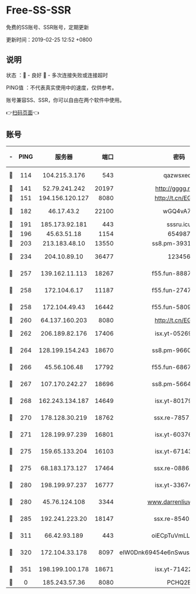 # Free-SS-SSR

免费的SS账号、SSR账号，定期更新

更新时间：2019-02-25 12:52 +0800

## 说明

状态     ：🙂 - 良好 🙁 - 多次连接失败或连接超时

PING值   ：不代表真实使用中的速度，仅供参考。

账号兼容SS、SSR，你可以自由在两个软件中使用。

👉[扫码页面](https://liesauer.github.io/free-ss-ssr.github.io/)👈

## 账号

|-|PING|服务器|端口|密码|加密方式|区域|
|:----:|:----:|:-----:|-----:|:----:|:----:|:----:|
|🙂|114|104.215.3.176|543|qazwsxedc|aes-256-gcm|JP|
|🙂|141|52.79.241.242|20197|http://gggg.rocks|chacha20|KR|
|🙂|151|194.156.120.127|8080|http://t.cn/EGJIyrl|rc4-md5|RU|
|🙂|182|46.17.43.2|22100|wGQ4vA7D|aes-256-gcm|RU|
|🙂|191|185.173.92.181|443|sssru.icu|rc4-md5|RU|
|🙂|196|45.63.51.18|1154|654987|chacha20|US|
|🙂|203|213.183.48.10|13550|ss8.pm-39311595|rc4-md5|RU|
|🙂|234|204.10.89.10|36477|123456|aes-256-cfb|US|
|🙂|257|139.162.11.113|18267|f55.fun-88872573|aes-256-cfb|SG|
|🙂|258|172.104.6.17|11187|f55.fun-27472862|aes-256-cfb|US|
|🙂|258|172.104.49.43|16442|f55.fun-58099071|aes-256-cfb|SG|
|🙂|260|64.137.160.203|8080|http://t.cn/EGJIyrl|rc4-md5|CA|
|🙂|262|206.189.82.176|17406|isx.yt-05269215|aes-256-cfb|SG|
|🙂|264|128.199.154.243|18670|ss8.pm-96603281|aes-256-cfb|SG|
|🙂|266|45.56.106.48|17792|f55.fun-68673895|aes-256-cfb|US|
|🙂|267|107.170.242.27|18696|ss8.pm-56642148|aes-256-cfb|US|
|🙂|268|162.243.134.187|14649|isx.yt-80179113|aes-256-cfb|US|
|🙂|270|178.128.30.219|18762|ssx.re-78571634|aes-256-cfb|SG|
|🙂|271|128.199.97.239|16801|isx.yt-60376368|aes-256-cfb|SG|
|🙂|275|159.65.133.204|16103|isx.yt-67143205|aes-256-cfb|SG|
|🙂|275|68.183.173.127|17464|ssx.re-08861248|aes-256-cfb|US|
|🙂|280|198.199.97.237|16777|isx.yt-33674118|aes-256-cfb|US|
|🙂|280|45.76.124.108|3344|www.darrenliuwei.com|aes-256-cfb|AU|
|🙂|285|192.241.223.20|18147|ssx.re-85401469|aes-256-cfb|US|
|🙂|311|66.42.93.189|443|oiECpTuVmLLxk4Ts|aes-256-cfb|US|
|🙂|320|172.104.33.178|8097|eIW0Dnk69454e6nSwuspv9DmS201tQ0D|aes-256-cfb|SG|
|🙂|351|198.199.100.178|18671|isx.yt-71422331|aes-256-cfb|US|
|🙁|0|185.243.57.36|8080|PCHQ2E|rc4-md5|US|
